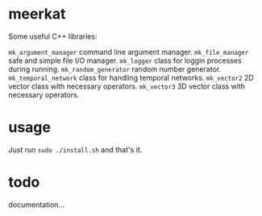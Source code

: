 # meerkat
Some useful C++ libraries:

`mk_argument_manager` command line argument manager.
`mk_file_manager` safe and simple file I/O manager.
`mk_logger` class for loggin processes during running.
`mk_random_generator` random number generator.
`mk_temporal_network` class for handling temporal networks.
`mk_vector2` 2D vector class with necessary operators.
`mk_vector3` 3D vector class with necessary operators.

# usage
Just run `sudo ./install.sh` and that's it.

# todo
documentation...
